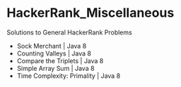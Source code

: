 # HackerRank_Miscellaneous
Solutions to General HackerRank Problems
- Sock Merchant | Java 8
- Counting Valleys | Java 8
- Compare the Triplets | Java 8
- Simple Array Sum | Java 8
- Time Complexity: Primality | Java 8
